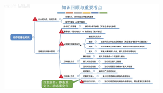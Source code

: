 


![输入图片说明](/imgs/2025-10-14/H0hCWaKMQ4Iulsq5.png)
<!--stackedit_data:
eyJoaXN0b3J5IjpbMTAzNjc1Mjc1M119
-->